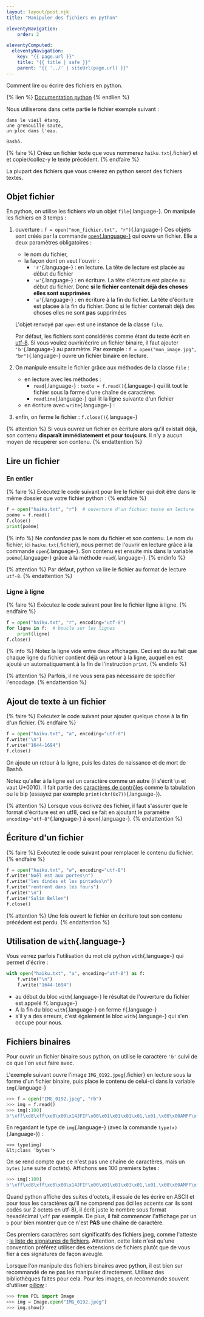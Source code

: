 ```yaml
---
layout: layout/post.njk 
title: "Manipuler des fichiers en python"

eleventyNavigation:
    order: 2

eleventyComputed:
  eleventyNavigation:
    key: "{{ page.url }}"
    title: "{{ title | safe }}"
    parent: "{{ '../' | siteUrl(page.url) }}"
---
```


<!-- début résumé -->

Comment lire ou écrire des fichiers en python.

<!-- end résumé -->

{% lien %}
[Documentation python](https://docs.python.org/fr/3/tutorial/inputoutput.html#reading-and-writing-files)
{% endlien %}

Nous utiliserons dans cette partie le fichier exemple suivant :

```text
dans le vieil étang,
une grenouille saute,
un ploc dans l'eau.

Bashô.
```

{% faire %}
Créez un fichier texte que vous nommerez `haiku.txt`{.fichier} et et copier/collez-y le texte précédent.
{% endfaire %}

La plupart des fichiers que vous créerez en python seront des fichiers textes.

## Objet fichier

En python, on utilise les fichiers *via* un objet `file`{.language-}. On manipule les fichiers en 3 temps :

1. ouverture : `f = open("mon_fichier.txt", "r")`{.language-}
   Ces objets sont créés par la commande [`open`{.language-}](https://docs.python.org/fr/3/library/functions.html#open) qui ouvre un fichier. Elle a deux paramètres obligatoires :

   * le nom du fichier,
   * la façon dont on veut l'ouvrir :
     * `'r'`{.language-} : en lecture. La tête de lecture est placée au début du fichier
     * `'w'`{.language-} : en écriture. La tête d'écriture est placée au début du fichier. Donc **si le fichier contenait déjà des choses elles sont supprimées**
     * `'a'`{.language-} : en écriture à la fin du fichier. La tête d'écriture est placée à la fin du fichier. Donc si le fichier contenait déjà des choses elles ne sont **pas** supprimées

   L'objet renvoyé par `open` est une instance de la classe `file`.

   Par défaut, les fichiers sont considérés comme étant du texte écrit en [utf-8](../../algorithme/structure-de-données/chaîne-de-caractères#utf8). Si vous voulez ouvrir/écrire un fichier binaire, il faut ajouter `'b'`{.language-} au paramètre. Par exemple : `f = open("mon_image.jpg", "br")`{.language-} ouvre un fichier binaire en lecture.

2. On manipule ensuite le fichier grâce aux méthodes de la classe `file` :

   * en lecture avec les méthodes :
     * `read`{.language-} : `texte = f.read()`{.language-} qui lit tout le fichier sous la forme d'une chaîne de caractères
     * `readline`{.language-} qui lit la ligne suivante d'un fichier
   * en écriture avec `write`{.language-} :
3. enfin, on ferme le fichier : `f.close()`{.language-}

{% attention %}
Si vous ouvrez un fichier en écriture alors qu'il existait déjà, son contenu **disparaît immédiatement et pour toujours**. Il n'y a aucun moyen de récupérer son contenu.
{% endattention %}

## Lire un fichier

### En entier

{% faire %}
Exécutez le code suivant pour lire le fichier qui doit être dans le même dossier que votre fichier python :
{% endfaire %}

```python
f = open("haiku.txt", "r")  # ouverture d'un fichier texte en lecture  dans le même dossier que le fichier python
poème = f.read()
f.close()
print(poème)
```

{% info %}
Ne confondez pas le nom du fichier et son contenu. Le nom du fichier, ici `haiku.txt`{.fichier}, nous permet de l'ouvrir en lecture grâce à la commande `open`{.language-}. Son contenu est ensuite mis dans la variable `poème`{.language-} grâce à la méthode `read`{.language-}.
{% endinfo %}

{% attention %}
Par défaut, python va lire le fichier au format de lecture `utf-8`.
{% endattention %}

### Ligne à ligne

{% faire %}
Exécutez le code suivant pour lire le fichier ligne à ligne.
{% endfaire %}

```python
f = open("haiku.txt", "r", encoding="utf-8")
for ligne in f:  # boucle sur les lignes
    print(ligne)
f.close()
```

{% info %}
Notez la ligne vide entre deux affichages. Ceci est du au fait que chaque ligne du fichier contient déjà un retour à la ligne, auquel en est ajouté un automatiquement à la fin de l'instruction `print`.
{% endinfo %}

{% attention %}
Parfois, il ne vous sera pas nécessaire de spécifier l'encodage.
{% endattention %}

## Ajout de texte à un fichier

{% faire %}
Exécutez le code suivant pour ajouter quelque chose à la fin d'un fichier.
{% endfaire %}

```python
f = open("haiku.txt", "a", encoding="utf-8")
f.write("\n")
f.write("1644-1694")
f.close()
```

On ajoute un retour à la ligne, puis les dates de naissance et de mort de Bashô.

Notez qu'aller à la ligne est un caractère comme un autre (il s'écrit `\n` et vaut U+0010). Il fait partie des [caractères de contrôles](https://fr.wikipedia.org/wiki/Caract%C3%A8re_de_contr%C3%B4le) comme la tabulation ou le bip (essayez par exemple `print(chr(0x7))`{.language-}).

{% attention %}
Lorsque vous écrivez des fichier, il faut s'assurer que le format d'écriture est en utf8, ceci se fait en ajoutant le paramètre `encoding="utf-8"`{.language-} à `open`{.language-}.
{% endattention %}

## Écriture d'un fichier

{% faire %}
Exécutez le code suivant pour remplacer le contenu du fichier.
{% endfaire %}

```python
f = open("haiku.txt", "w", encoding="utf-8")
f.write("Noël est aux portes\n")
f.write("les dindes et les pintades\n")
f.write("rentrent dans les fours")
f.write("\n")
f.write("Salim Bellen")
f.close()
```

{% attention %}
Une fois ouvert le fichier en écriture tout son contenu précédent est perdu.
{% endattention %}

## Utilisation de `with`{.language-}

Vous verrez parfois l'utilisation du mot clé python `with`{.language-} qui permet d'écrire :

```python
with open("haiku.txt", "a", encoding="utf-8") as f: 
    f.write("\n")
    f.write("1644-1694")
```

* au début du bloc `with`{.language-} le résultat de l'ouverture du fichier est appelé `f`{.language-}
* A la fin du bloc `with`{.language-} on ferme `f`{.language-}
* s'il y a des erreurs, c'est également le bloc `with`{.language-} qui s'en occupe pour nous.

## Fichiers binaires

Pour ouvrir un fichier binaire sous python, on utilise le caractère `'b'` suivi de ce que l'on veut faire avec.

L'exemple suivant ouvre l'image `IMG_0192.jpeg`{.fichier} en lecture sous la forme d'un fichier binaire, puis place le contenu de celui-ci dans la variable `img`{.language-}

```python
>>> f = open("IMG_0192.jpeg", "rb")
>>> img = f.read()
>>> img[:100]
b'\xff\xd8\xff\xe0\x00\x14JFIF\x00\x01\x01\x01\x01,\x01,\x00\x00AMPF\xff\xe1\nbExif\x00\x00MM\x00*\x00\x00\x00\x08\x00\x0e\x01\x0f\x00\x02\x00\x00\x00\x06\x00\x00\x00\xb6\x01\x10\x00\x02\x00\x00\x00\x0f\x00\x00\x00\xbc\x01\x12\x00\x03\x00\x00\x00\x01\x00\x01\x00\x00\x01\x1a\x00\x05\x00\x00\x00\x01\x00\x00\x00\xcc\x01\x1b\x00\x05\x00\x00\x00\x01'
```

En regardant le type de `img`{.language-} (avec la commande `type(x)`{.language-}) :

```text
>>> type(img)
&lt;class 'bytes'>
```

On se rend compte que ce n'est pas une chaîne de caractères, mais un `bytes` (une suite d'octets). Affichons ses 100 premiers bytes :

```python
>>> img[:100]
b'\xff\xd8\xff\xe0\x00\x14JFIF\x00\x01\x01\x01\x01,\x01,\x00\x00AMPF\xff\xe1\nbExif\x00\x00MM\x00*\x00\x00\x00\x08\x00\x0e\x01\x0f\x00\x02\x00\x00\x00\x06\x00\x00\x00\xb6\x01\x10\x00\x02\x00\x00\x00\x0f\x00\x00\x00\xbc\x01\x12\x00\x03\x00\x00\x00\x01\x00\x01\x00\x00\x01\x1a\x00\x05\x00\x00\x00\x01\x00\x00\x00\xcc\x01\x1b\x00\x05\x00\x00\x00\x01'
```

Quand python affiche des suites d'octets, il essaie de les écrire en ASCII et pour tous les caractères qu'il ne comprend pas (ici les accents car ils sont codés sur 2 octets en utf-8), il écrit juste le nombre sous format hexadécimal `\xff` par exemple. De plus, il fait commencer l'affichage par un `b`  pour bien montrer que ce n'est **PAS** une chaîne de caractère.

Ces premiers caractères sont significatifs des fichiers jpeg, comme l'atteste : [la liste de signatures de fichiers](https://en.wikipedia.org/wiki/List_of_file_signatures). Attention, cette liste n'est qu'une convention préférez utiliser des extensions de fichiers plutôt que de vous fier à ces signatures de façon aveugle.

Lorsque l'on manipule des fichiers binaires avec python, il est bien sur recommandé de ne pas les manipuler directement. Utilisez des bibliothèques faites pour cela. Pour les images, on recommande souvent d'utiliser [pillow](https://pillow.readthedocs.io/en/stable/) :

```python
>>> from PIL import Image
>>> img = Image.open("IMG_0192.jpeg")
>>> img.show()
```

